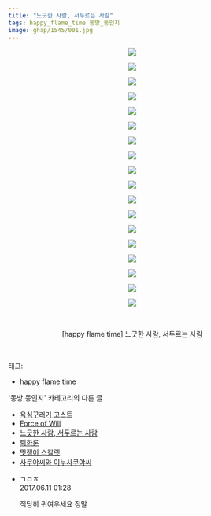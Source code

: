 ```yaml
---
title: "느긋한 사람, 서두르는 사람"
tags: happy_flame_time 동방_동인지
image: ghap/1545/001.jpg
---
```

<div class="article">
<p style="text-align: center; clear: none; float: none;"><img src="{{ site.nasurl }}/ghap/1545/001.jpg"/></p>
<p style="text-align: center; clear: none; float: none;"><img src="{{ site.nasurl }}/ghap/1545/002.jpg"/></p>
<p style="text-align: center; clear: none; float: none;"><img src="{{ site.nasurl }}/ghap/1545/003.jpg"/></p>
<p style="text-align: center; clear: none; float: none;"><img src="{{ site.nasurl }}/ghap/1545/004.jpg"/></p>
<p style="text-align: center; clear: none; float: none;"><img src="{{ site.nasurl }}/ghap/1545/005.jpg"/></p>
<p style="text-align: center; clear: none; float: none;"><img src="{{ site.nasurl }}/ghap/1545/006.jpg"/></p>
<p style="text-align: center; clear: none; float: none;"><img src="{{ site.nasurl }}/ghap/1545/007.jpg"/></p>
<p style="text-align: center; clear: none; float: none;"><img src="{{ site.nasurl }}/ghap/1545/008.jpg"/></p>
<p style="text-align: center; clear: none; float: none;"><img src="{{ site.nasurl }}/ghap/1545/009.jpg"/></p>
<p style="text-align: center; clear: none; float: none;"><img src="{{ site.nasurl }}/ghap/1545/010.jpg"/></p>
<p style="text-align: center; clear: none; float: none;"><img src="{{ site.nasurl }}/ghap/1545/011.jpg"/></p>
<p style="text-align: center; clear: none; float: none;"><img src="{{ site.nasurl }}/ghap/1545/012.jpg"/></p>
<p style="text-align: center; clear: none; float: none;"><img src="{{ site.nasurl }}/ghap/1545/013.jpg"/></p>
<p style="text-align: center; clear: none; float: none;"><img src="{{ site.nasurl }}/ghap/1545/014.jpg"/></p>
<p style="text-align: center; clear: none; float: none;"><img src="{{ site.nasurl }}/ghap/1545/015.jpg"/></p>
<p style="text-align: center; clear: none; float: none;"><img src="{{ site.nasurl }}/ghap/1545/016.jpg"/></p>
<p style="text-align: center; clear: none; float: none;"><img src="{{ site.nasurl }}/ghap/1545/017.jpg"/></p>
<p style="text-align: center; clear: none; float: none;"><img src="{{ site.nasurl }}/ghap/1545/018.jpg"/></p>
<p style="text-align: center; clear: none; float: none;"><br/></p>
<p style="text-align: center; clear: none; float: none;">[happy flame time] 느긋한 사람, 서두르는 사람</p>
<p><br/></p>
</div><div class="tagTrail">
<p>태그: </p>
<ul>
<li>happy flame time</li>
</ul>
</div><div class="another">
<p>'동방 동인지' 카테고리의 다른 글</p>
<ul>
<li><a href="/2016-08-13-ghap_1547">욕심꾸러기 고스트</a></li>
<li><a href="/2016-08-13-ghap_1546">Force of Will</a></li>
<li><a href="/2016-08-13-ghap_1545">느긋한 사람, 서두르는 사람</a></li>
<li><a href="/2016-08-13-ghap_1544">퇴화론</a></li>
<li><a href="/2016-08-13-ghap_1543">멋쟁이 스칼렛</a></li>
<li><a href="/2016-08-13-ghap_1542">사쿠야씨와 이누사쿠야씨</a></li>
</ul>
</div><div class="cb_module cb_fluid">
<div class="cb_wrt cb_profile">
<div class="comment">
<ul>
<li class="cb_thumb_off" id="comment15010326">
<div class="cb_comment_area">
<div class="cb_info_area">
<div class="cb_section">
<span class="cb_nick_name">ㄱㅁㅎ</span>
</div>
<div class="cb_section">
<span class="cb_date">2017.06.11 01:28 </span>
</div>
</div>
<div class="cb_dsc_comment">
<p class="cb_dsc">
											적당히 귀여우세요 정말
										</p>
</div>
</div></li>
</ul>
</div>
</div><!-- commentList close -->
</div>